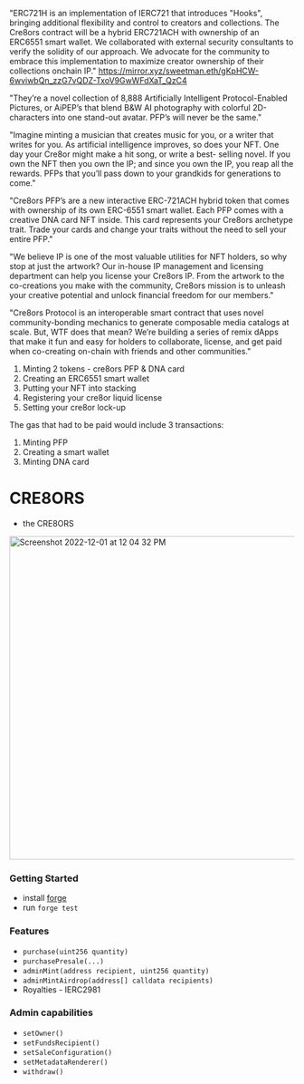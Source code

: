 "ERC721H is an implementation of IERC721 that introduces "Hooks", bringing additional flexibility and control to creators and collections. The Cre8ors contract will be a hybrid ERC721ACH with ownership of an ERC6551 smart wallet. We collaborated with external security consultants to verify the solidity of our approach. We advocate for the community to embrace this implementation to maximize creator ownership of their collections onchain IP." https://mirror.xyz/sweetman.eth/gKpHCW-6wviwbQn_zzG7vQDZ-TxoV9GwWFdXaT_QzC4


"They’re a novel collection of 8,888 Artificially Intelligent
Protocol-Enabled Pictures, or AiPEP’s that blend B&W
AI photography with colorful 2D-characters into one
stand-out avatar. PFP’s will never be the same."

"Imagine minting a musician that creates music for you, or a writer
that writes for you. As artificial intelligence improves, so does your
NFT. One day your Cre8or might make a hit song, or write a best-
selling novel. If you own the NFT then you own the IP; and since
you own the IP, you reap all the rewards. PFPs that you’ll pass
down to your grandkids for generations to come."

"Cre8ors PFP’s are a new interactive ERC-721ACH hybrid token that comes with ownership of its own
ERC-6551 smart wallet. Each PFP comes with a creative DNA card NFT inside. This card represents your
Cre8ors archetype trait. Trade your cards and change your traits without the need to sell your entire PFP."

"We believe IP is one of the most valuable utilities for NFT
holders, so why stop at just the artwork? Our in-house IP
management and licensing department can help you license
your Cre8ors IP. From the artwork to the co-creations you make
with the community, Cre8ors mission is to unleash your creative
potential and unlock financial freedom for our members."

"Cre8ors Protocol is an interoperable smart contract that
uses novel community-bonding mechanics to generate
composable media catalogs at scale. But, WTF does that
mean? We’re building a series of remix dApps that make it fun
and easy for holders to collaborate, license, and get
paid when co-creating on-chain with friends and other
communities."


1. Minting 2 tokens - cre8ors PFP & DNA card
2. Creating an ERC6551 smart wallet
3. Putting your NFT into stacking 
4. Registering your cre8or liquid license
5. Setting your cre8or lock-up

The gas that had to be paid would include 3 transactions: 

1. Minting PFP
2. Creating a smart wallet
3. Minting DNA card


# CRE8ORS

- the CRE8ORS

<img width="571" alt="Screenshot 2022-12-01 at 12 04 32 PM" src="https://user-images.githubusercontent.com/23249402/205087429-8f33a283-07a7-4ec4-bbeb-c9ad293bf107.png">

### Getting Started

- install [forge](https://mirror.xyz/crisgarner.eth/BhQzl33tthkJJ3Oh2ehAD_2FXGGlMupKlrUUcDk0ALA)
- run `forge test`

### Features

- `purchase(uint256 quantity)`
- `purchasePresale(...)`
- `adminMint(address recipient, uint256 quantity)`
- `adminMintAirdrop(address[] calldata recipients)`
- Royalties - IERC2981

### Admin capabilities

- `setOwner()`
- `setFundsRecipient()`
- `setSaleConfiguration()`
- `setMetadataRenderer()`
- `withdraw()`
